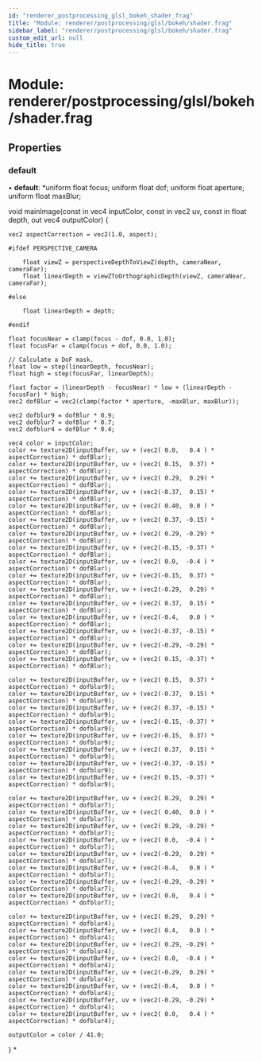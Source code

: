 ```yaml
---
id: "renderer_postprocessing_glsl_bokeh_shader_frag"
title: "Module: renderer/postprocessing/glsl/bokeh/shader.frag"
sidebar_label: "renderer/postprocessing/glsl/bokeh/shader.frag"
custom_edit_url: null
hide_title: true
---
```


# Module: renderer/postprocessing/glsl/bokeh/shader.frag

## Properties

### default

• **default**: *uniform float focus;
uniform float dof;
uniform float aperture;
uniform float maxBlur;

void mainImage(const in vec4 inputColor, const in vec2 uv, const in float depth, out vec4 outputColor) {

	vec2 aspectCorrection = vec2(1.0, aspect);

	#ifdef PERSPECTIVE_CAMERA

		float viewZ = perspectiveDepthToViewZ(depth, cameraNear, cameraFar);
		float linearDepth = viewZToOrthographicDepth(viewZ, cameraNear, cameraFar);

	#else

		float linearDepth = depth;

	#endif

	float focusNear = clamp(focus - dof, 0.0, 1.0);
	float focusFar = clamp(focus + dof, 0.0, 1.0);

	// Calculate a DoF mask.
	float low = step(linearDepth, focusNear);
	float high = step(focusFar, linearDepth);

	float factor = (linearDepth - focusNear) * low + (linearDepth - focusFar) * high;
	vec2 dofBlur = vec2(clamp(factor * aperture, -maxBlur, maxBlur));

	vec2 dofblur9 = dofBlur * 0.9;
	vec2 dofblur7 = dofBlur * 0.7;
	vec2 dofblur4 = dofBlur * 0.4;

	vec4 color = inputColor;
	color += texture2D(inputBuffer, uv + (vec2( 0.0,   0.4 ) * aspectCorrection) * dofBlur);
	color += texture2D(inputBuffer, uv + (vec2( 0.15,  0.37) * aspectCorrection) * dofBlur);
	color += texture2D(inputBuffer, uv + (vec2( 0.29,  0.29) * aspectCorrection) * dofBlur);
	color += texture2D(inputBuffer, uv + (vec2(-0.37,  0.15) * aspectCorrection) * dofBlur);
	color += texture2D(inputBuffer, uv + (vec2( 0.40,  0.0 ) * aspectCorrection) * dofBlur);
	color += texture2D(inputBuffer, uv + (vec2( 0.37, -0.15) * aspectCorrection) * dofBlur);
	color += texture2D(inputBuffer, uv + (vec2( 0.29, -0.29) * aspectCorrection) * dofBlur);
	color += texture2D(inputBuffer, uv + (vec2(-0.15, -0.37) * aspectCorrection) * dofBlur);
	color += texture2D(inputBuffer, uv + (vec2( 0.0,  -0.4 ) * aspectCorrection) * dofBlur);
	color += texture2D(inputBuffer, uv + (vec2(-0.15,  0.37) * aspectCorrection) * dofBlur);
	color += texture2D(inputBuffer, uv + (vec2(-0.29,  0.29) * aspectCorrection) * dofBlur);
	color += texture2D(inputBuffer, uv + (vec2( 0.37,  0.15) * aspectCorrection) * dofBlur);
	color += texture2D(inputBuffer, uv + (vec2(-0.4,   0.0 ) * aspectCorrection) * dofBlur);
	color += texture2D(inputBuffer, uv + (vec2(-0.37, -0.15) * aspectCorrection) * dofBlur);
	color += texture2D(inputBuffer, uv + (vec2(-0.29, -0.29) * aspectCorrection) * dofBlur);
	color += texture2D(inputBuffer, uv + (vec2( 0.15, -0.37) * aspectCorrection) * dofBlur);

	color += texture2D(inputBuffer, uv + (vec2( 0.15,  0.37) * aspectCorrection) * dofblur9);
	color += texture2D(inputBuffer, uv + (vec2(-0.37,  0.15) * aspectCorrection) * dofblur9);
	color += texture2D(inputBuffer, uv + (vec2( 0.37, -0.15) * aspectCorrection) * dofblur9);
	color += texture2D(inputBuffer, uv + (vec2(-0.15, -0.37) * aspectCorrection) * dofblur9);
	color += texture2D(inputBuffer, uv + (vec2(-0.15,  0.37) * aspectCorrection) * dofblur9);
	color += texture2D(inputBuffer, uv + (vec2( 0.37,  0.15) * aspectCorrection) * dofblur9);
	color += texture2D(inputBuffer, uv + (vec2(-0.37, -0.15) * aspectCorrection) * dofblur9);
	color += texture2D(inputBuffer, uv + (vec2( 0.15, -0.37) * aspectCorrection) * dofblur9);

	color += texture2D(inputBuffer, uv + (vec2( 0.29,  0.29) * aspectCorrection) * dofblur7);
	color += texture2D(inputBuffer, uv + (vec2( 0.40,  0.0 ) * aspectCorrection) * dofblur7);
	color += texture2D(inputBuffer, uv + (vec2( 0.29, -0.29) * aspectCorrection) * dofblur7);
	color += texture2D(inputBuffer, uv + (vec2( 0.0,  -0.4 ) * aspectCorrection) * dofblur7);
	color += texture2D(inputBuffer, uv + (vec2(-0.29,  0.29) * aspectCorrection) * dofblur7);
	color += texture2D(inputBuffer, uv + (vec2(-0.4,   0.0 ) * aspectCorrection) * dofblur7);
	color += texture2D(inputBuffer, uv + (vec2(-0.29, -0.29) * aspectCorrection) * dofblur7);
	color += texture2D(inputBuffer, uv + (vec2( 0.0,   0.4 ) * aspectCorrection) * dofblur7);

	color += texture2D(inputBuffer, uv + (vec2( 0.29,  0.29) * aspectCorrection) * dofblur4);
	color += texture2D(inputBuffer, uv + (vec2( 0.4,   0.0 ) * aspectCorrection) * dofblur4);
	color += texture2D(inputBuffer, uv + (vec2( 0.29, -0.29) * aspectCorrection) * dofblur4);
	color += texture2D(inputBuffer, uv + (vec2( 0.0,  -0.4 ) * aspectCorrection) * dofblur4);
	color += texture2D(inputBuffer, uv + (vec2(-0.29,  0.29) * aspectCorrection) * dofblur4);
	color += texture2D(inputBuffer, uv + (vec2(-0.4,   0.0 ) * aspectCorrection) * dofblur4);
	color += texture2D(inputBuffer, uv + (vec2(-0.29, -0.29) * aspectCorrection) * dofblur4);
	color += texture2D(inputBuffer, uv + (vec2( 0.0,   0.4 ) * aspectCorrection) * dofblur4);

	outputColor = color / 41.0;

}
*

